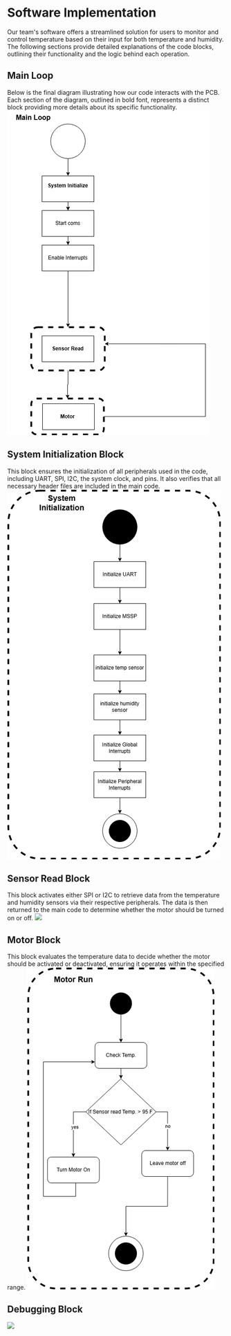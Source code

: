 # Software Implementation
Our team's software offers a streamlined solution for users to monitor and control temperature based on their input for both temperature and humidity. The following sections provide detailed explanations of the code blocks, outlining their functionality and the logic behind each operation. 
## Main Loop
Below is the final diagram illustrating how our code interacts with the PCB. Each section of the diagram, outlined in bold font, represents a distinct block providing more details about its specific functionality.
![](FinalMain.drawio.png)

## System Initialization Block
This block ensures the initialization of all peripherals used in the code, including UART, SPI, I2C, the system clock, and pins. It also verifies that all necessary header files are included in the main code.
![](systeminit.png)

## Sensor Read Block
This block activates either SPI or I2C to retrieve data from the temperature and humidity sensors via their respective peripherals. The data is then returned to the main code to determine whether the motor should be turned on or off.
![](read.PNG)

## Motor Block
This block evaluates the temperature data to decide whether the motor should be activated or deactivated, ensuring it operates within the specified range.
![](motor.png)

## Debugging Block
![](debug.PNG)
